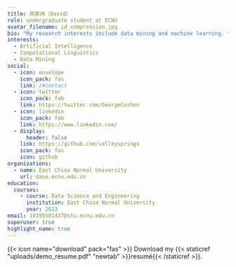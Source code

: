 ```yaml
---
title: 周家纬（David）
role: undergraduate student at ECNU
avatar_filename: id_compression.jpg
bio: "My research interests include data mining and machine learning. "
interests:
  - Artificial Intelligence
  - Computational Linguistics
  - Data Mining
social:
  - icon: envelope
    icon_pack: fas
    link: /#contact
  - icon: twitter
    icon_pack: fab
    link: https://twitter.com/GeorgeCushen
  - icon: linkedin
    icon_pack: fab
    link: https://www.linkedin.com/
  - display:
      header: false
    link: https://github.com/valleysprings
    icon_pack: fas
    icon: github
organizations:
  - name: East China Normal University
    url: dase.ecnu.edu.cn
education:
  courses:
    - course: Data Science and Engineering
      institution: East China Normal University
      year: 2023
email: 10195501437@stu.ecnu.edu.cn
superuser: true
highlight_name: true
---
```



{{< icon name="download" pack="fas" >}} Download my {{< staticref "uploads/demo_resume.pdf" "newtab" >}}resumé{{< /staticref >}}.